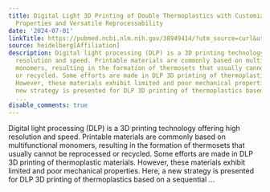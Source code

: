 ```yaml
---
title: Digital Light 3D Printing of Double Thermoplastics with Customizable Mechanical
  Properties and Versatile Reprocessability
date: '2024-07-01'
linkTitle: https://pubmed.ncbi.nlm.nih.gov/38949414/?utm_source=curl&utm_medium=rss&utm_campaign=pubmed-2&utm_content=1FakS-2QOkCT8HsMOQP1bCRQ4YzyumYOmxmF0moLsQ3dFB1E9V&fc=20220326224207&ff=20240701183438&v=2.18.0.post9+e462414
source: heidelberg[Affiliation]
description: Digital light processing (DLP) is a 3D printing technology offering high
  resolution and speed. Printable materials are commonly based on multifunctional
  monomers, resulting in the formation of thermosets that usually cannot be reprocessed
  or recycled. Some efforts are made in DLP 3D printing of thermoplastic materials.
  However, these materials exhibit limited and poor mechanical properties. Here, a
  new strategy is presented for DLP 3D printing of thermoplastics based on a sequential
  ...
disable_comments: true
---
```

Digital light processing (DLP) is a 3D printing technology offering high resolution and speed. Printable materials are commonly based on multifunctional monomers, resulting in the formation of thermosets that usually cannot be reprocessed or recycled. Some efforts are made in DLP 3D printing of thermoplastic materials. However, these materials exhibit limited and poor mechanical properties. Here, a new strategy is presented for DLP 3D printing of thermoplastics based on a sequential ...